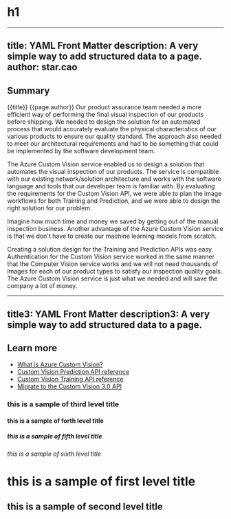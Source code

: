 ﻿# h1
---
title: YAML Front Matter
description:  A very simple way to add structured data to a page.
author: star.cao
---
 

## Summary
{{title}}
{{page.author}}
Our product assurance team needed a more efficient way of performing the final visual inspection of our products before shipping. We needed to design the solution for an automated process that would accurately evaluate the physical characteristics of our various products to ensure our quality standard. The approach also needed to meet our architectural requirements and had to be something that could be implemented by the software development team.

The Azure Custom Vision service enabled us to design a solution that automates the visual inspection of our products. The service is compatible with our existing network/solution architecture and works with the software language and tools that our developer team is familiar with. By evaluating the requirements for the Custom Vision API, we were able to plan the image workflows for both Training and Prediction, and we were able to design the right solution for our problem.

Imagine how much time and money we saved by getting out of the manual inspection business. Another advantage of the Azure Custom Vision service is that we don't have to create our machine learning models from scratch.

Creating a solution design for the Training and Prediction APIs was easy. Authentication for the Custom Vision service worked in the same manner that the Computer Vision service works and we will not need thousands of images for each of our product types to satisfy our inspection quality goals. The Azure Custom Vision service is just what we needed and will save the company a lot of money.

---
title3: YAML Front Matter
description3: A very simple way to add structured data to a page.
---

## Learn more

- [What is Azure Custom Vision?](https://docs.microsoft.com/azure/cognitive-services/custom-vision-service/home)
- [Custom Vision Prediction API reference](https://southcentralus.dev.cognitive.microsoft.com/docs/services/Custom_Vision_Prediction_3.0/operations/5c82db60bf6a2b11a8247c15)
- [Custom Vision Training API reference](https://southcentralus.dev.cognitive.microsoft.com/docs/services/Custom_Vision_Training_3.0/operations/5c771cdcbf6a2b18a0c3b802)
- [Migrate to the Custom Vision 3.0 API](https://docs.microsoft.com/azure/cognitive-services/custom-vision-service/update-application-to-3.0-sdk)


### this is a sample of third level title
#### this is a sample of forth level title
##### this is a sample of fifth level title
###### this is a sample of sixth level title


this is a sample of first level title 
===
this is a sample of second level title 
---

